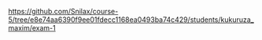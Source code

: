 https://github.com/Snilax/course-5/tree/e8e74aa6390f9ee01fdecc1168ea0493ba74c429/students/kukuruza_maxim/exam-1
